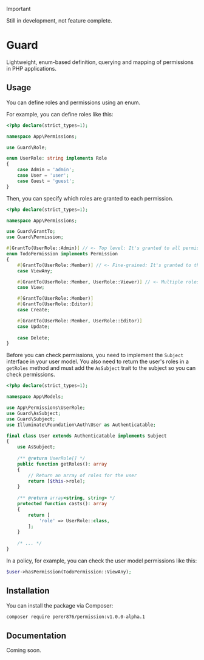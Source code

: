 > [!IMPORTANT]
> Still in development, not feature complete.

# Guard

Lightweight, enum-based definition, querying and mapping of permissions in PHP applications.

## Usage

You can define roles and permissions using an enum. 

For example, you can define roles like this:
```php
<?php declare(strict_types=1);

namespace App\Permissions;

use Guard\Role;

enum UserRole: string implements Role
{
    case Admin = 'admin';
    case User = 'user';
    case Guest = 'guest';
}
```

Then, you can specify which roles are granted to each permission.

```php
<?php declare(strict_types=1);

namespace App\Permissions;

use Guard\GrantTo;
use Guard\Permission;

#[GrantTo(UserRole::Admin)] // <- Top level: It's granted to all permissions
enum TodoPermission implements Permission
{
    #[GrantTo(UserRole::Member)] // <- Fine-grained: It's granted to this specific permission
    case ViewAny;

    #[GrantTo(UserRole::Member, UserRole::Viewer)] // <- Multiple roles can be granted
    case View;

    #[GrantTo(UserRole::Member)]
    #[GrantTo(UserRole::Editor)]
    case Create;

    #[GrantTo(UserRole::Member, UserRole::Editor)]
    case Update;
    
    case Delete;
}
```
Before you can check permissions, you need to implement the `Subject` interface 
in your user model.
You also need to return the user's roles in a `getRoles` method and must add the 
`AsSubject` trait to the subject so you can check permissions.

```php
<?php declare(strict_types=1);

namespace App\Models;

use App\Permissions\UserRole;
use Guard\AsSubject;
use Guard\Subject;
use Illuminate\Foundation\Auth\User as Authenticatable;

final class User extends Authenticatable implements Subject
{
    use AsSubject;
    
    /** @return UserRole[] */
    public function getRoles(): array
    {
        // Return an array of roles for the user
        return [$this->role];
    }
    
    /** @return array<string, string> */
    protected function casts(): array
    {
        return [
            'role' => UserRole::class,
        ];
    }
    
    /* ... */
}
```

In a policy, for example, you can check the user model permissions like this:

```php
$user->hasPermission(TodoPermission::ViewAny);
```

## Installation

You can install the package via Composer:
```bash
composer require perer876/permission:v1.0.0-alpha.1
```

## Documentation

Coming soon.
